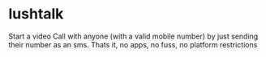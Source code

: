 # lushtalk
Start a video Call with anyone (with a valid mobile number) by just sending their number as an sms. Thats it, no apps, no fuss, no platform restrictions
